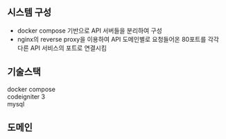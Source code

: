 ## 시스템 구성
- docker compose 기반으로 API 서버들을 분리하여 구성
- nginx의 reverse proxy을 이용하여 API 도메인별로 요청들어온 80포트를 각각 다른 API 서비스의 포트로 연결시킴

## 기술스택
docker compose  
codeigniter 3  
mysql

## 도메인